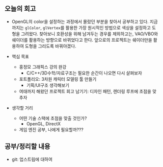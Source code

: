 ## 오늘의 회고
- OpenGL의 color을 설정하는 과정에서 몰랐던 부분을 찾아서 공부하고 있다. 지금까지는 ```glColor```, ```glVertex```를 활용한 가장 원시적인 방법으로 색상을 설정하고 도형을 그려왔다. 찾아보니 호환성을 위해 남겨두는 경우를 제외하고는, VAO/VBO와 쉐이더를 활용하는 방향으로 바뀌었다고 한다. 앞으로의 프로젝트는 쉐이더만을 활용하여 도형을 그리도록 바꿔야겠다.

- 핵심 목표
    - 홍정모 그래픽스 강의 완강
        - C/C++/3D수학/자료구조는 필요한 순간이 나오면 다시 살펴보자
    - 포트폴리오: 3차원 캐릭터 모델링 툴 만들기
        - 기획/UI구조 생각해보기
    - 여태까지 해왔던 프로젝트 회고 남기기: 디자인 패턴, 렌더링 루프에 초점을 맞추자
- 생각할 거리
    - 어떤 기술 스택에 초점을 맞출 것인가?
        - OpenGL, DirectX
    - 게임 엔진 공부, 나에게 필요할까???

## 공부/정리할 내용
- git: 업스트림에 대하여
